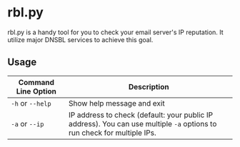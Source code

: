 # rbl.py

rbl.py is a handy tool for you to check your email server's IP reputation. It utilize major DNSBL services to achieve this goal.

## Usage

| Command Line Option | Description                              |
| ------------------- | ---------------------------------------- |
| `-h` or `--help`    | Show help message and exit               |
| `-a` or `--ip`      | IP address to check (default: your public IP address). You can use multiple `-a` options to run check for multiple IPs. |

